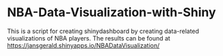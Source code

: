 # NBA-Data-Visualization-with-Shiny
This is a script for creating shinydashboard by creating data-related visualizations of NBA players. The results can be found at https://jansgerald.shinyapps.io/NBADataVisualization/
